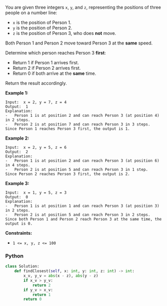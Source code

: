 You are given three integers  `x`,  `y`, and  `z`, representing the positions of three people on a number line:

-   `x`  is the position of Person 1.
-   `y`  is the position of Person 2.
-   `z`  is the position of Person 3, who does  **not**  move.

Both Person 1 and Person 2 move toward Person 3 at the  **same**  speed.

Determine which person reaches Person 3  **first**:

-   Return 1 if Person 1 arrives first.
-   Return 2 if Person 2 arrives first.
-   Return 0 if both arrive at the  **same**  time.

Return the result accordingly.

**Example 1:**
```
Input:  x = 2, y = 7, z = 4
Output:  1
Explanation:
-   Person 1 is at position 2 and can reach Person 3 (at position 4) in 2 steps.
-   Person 2 is at position 7 and can reach Person 3 in 3 steps.
Since Person 1 reaches Person 3 first, the output is 1.
```

**Example 2:**
```
Input:  x = 2, y = 5, z = 6
Output:  2
Explanation:
-   Person 1 is at position 2 and can reach Person 3 (at position 6) in 4 steps.
-   Person 2 is at position 5 and can reach Person 3 in 1 step.
Since Person 2 reaches Person 3 first, the output is 2.
```

**Example 3:**
```
Input:  x = 1, y = 5, z = 3
Output:  0
Explanation:
-   Person 1 is at position 1 and can reach Person 3 (at position 3) in 2 steps.
-   Person 2 is at position 5 and can reach Person 3 in 2 steps.
Since both Person 1 and Person 2 reach Person 3 at the same time, the output is 0.
```
**Constraints:**

-   `1 <= x, y, z <= 100`


### Python

```python
class Solution:
    def findClosest(self, x: int, y: int, z: int) -> int:
        x_v, y_v = abs(x - z), abs(y - z)
        if x_v > y_v:
            return 2
        if y_v > x_v:
            return 1
        return 0
```